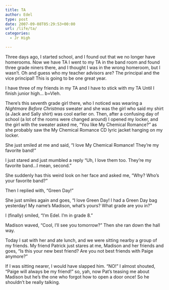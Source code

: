 ```yaml
---
title: TA
author: Edel
type: post
date: 2007-09-08T05:29:53+00:00
url: /life/ta/
categories:
  - Jr High

---
```

Three days ago, I started school, and I found out that we no longer have homerooms. Now we have TA I went to my TA in the band room and found three grade niners there, and I thought I was in the wrong homeroom, but I wasn&#8217;t. Oh and guess who my teacher advisors are? The principal and the vice principal! This is going to be one great year.

I have three of my friends in my TA and I have to stick with my TA Until I finish junior high&#8230; b=Vleh.

There&#8217;s this seventh grade girl there, who I noticed was wearing a _Nightmare Before Christmas_ sweater and she was the girl who said my shirt (a Jack and Sally shirt) was cool earlier on. Then, after a confusing day of school (a lot of the rooms were changed around) I opened my locker, and the girl with the sweater asked me, &#8220;You like My Chemical Romance?&#8221; as she probably saw the My Chemical Romance CD lyric jacket hanging on my locker.

She just smiled at me and said, &#8220;I love My Chemical Romance! They&#8217;re my favorite band!&#8221;

I just stared and just mumbled a reply &#8220;Uh, I love them too. They&#8217;re my favorite band&#8230;I mean, second.&#8221;

She suddenly has this weird look on her face and asked me, &#8220;Why? Who&#8217;s your favorite band?&#8221;

Then I replied with, &#8220;Green Day!&#8221;

She just smiles again and goes, &#8220;I love Green Day! I had a Green Day bag yesterday! My name&#8217;s Madison, what&#8217;s yours? What grade are you in?&#8221;

I (finally) smiled, &#8220;I&#8217;m Edel. I&#8217;m in grade 8.&#8221;

Madison waved, &#8220;Cool, I&#8217;ll see you tomorrow?&#8221; Then she ran down the hall way.

Today I sat with her and ate lunch, and we were sitting nearby a group of my friends. My friend Patrick just stares at me, Madison and her friends and goes, &#8220;Is this your new best friend? Are you not best friends with Paige anymore?&#8221;

If I was sitting nearer, I would have slapped him. &#8220;NO!&#8221; I almost shouted, &#8220;Paige will always be my friend!&#8221; so, yah, now Pat&#8217;s teasing me about Madison but he&#8217;s the one who forgot how to open a door once! So he shouldn&#8217;t be really talking.

<ol class="footnote">
</ol>